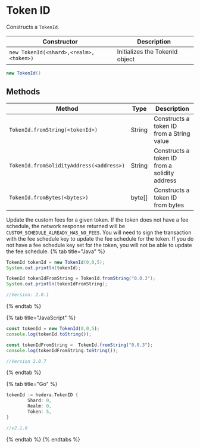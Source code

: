 # Token ID

Constructs a `TokenId`.

| Constructor                                              | Description                    |
| -------------------------------------------------------- | ------------------------------ |
| `new TokenId(<shard>,<realm>,<token>)` | Initializes the TokenId object |

```java
new TokenId()
```

## Methods

| Method                                         | Type     | Description                                   |
| ---------------------------------------------- | -------- | --------------------------------------------- |
| `TokenId.fromString(<tokenId>)`          | String   | Constructs a token ID from a String value     |
| `TokenId.fromSolidityAddress(<address>)` | String   | Constructs a token ID from a solidity address |
| `TokenId.fromBytes(<bytes>)`             | byte\[] | Constructs a token ID from bytes              |

Update the custom fees for a given token. If the token does not have a fee schedule, the network response returned will be `CUSTOM_SCHEDULE_ALREADY_HAS_NO_FEES`. You will need to sign the transaction with the fee schedule key to update the fee schedule for the token. If you do not have a fee schedule key set for the token, you will not be able to update the fee schedule.
{% tab title="Java" %}
```java
TokenId tokenId = new TokenId(0,0,5);
System.out.println(tokenId);

TokenId tokenIdFromString = TokenId.fromString("0.0.3");
System.out.println(tokenIdFromString);

//Version: 2.0.1
```
{% endtab %}

{% tab title="JavaScript" %}
```javascript
const tokenId = new TokenId(0,0,5);
console.log(tokenId.toString());

const tokenIdFromString =  TokenId.fromString("0.0.3");
console.log(tokenIdFromString.toString());

//Version 2.0.7
```
{% endtab %}

{% tab title="Go" %}
```go
tokenId := hedera.TokenID {
        Shard: 0,
        Realm: 0,
        Token: 5,
}

//v2.1.0
```
{% endtab %}
{% endtabs %}
